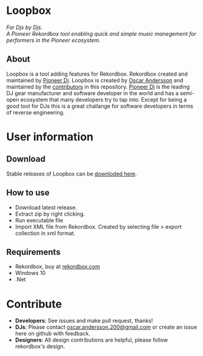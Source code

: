 # Loopbox
<i>For Djs by Djs.</i>
<br>
<i>A Pioneer Rekordbox tool enabling quick and simple music manegement for performers in the Pioneer ecosystem.</i>
## About
Loopbox is a tool adding features for Rekordbox. Rekordbox created and maintained by <a href="https://www.pioneerdj.com">Pioneer Dj</a>. Loopbox is created by <a href="https://www.oscaande.se">Oscar Andersson</a> and maintained by the <a href="https://www.github.com/oscar230/loopbox/graphs/contributors">contributors</a> in this repository.
<a href="https://www.pioneerdj.com">Pioneer Dj</a> is the leading DJ gear manufacturer and software developer in the world and has a semi-open ecosystem that many developers try to tap into. Except for being a good tool for DJs this is a great challange for software developers in terms of reverse engineering.
# User information
## Download
Stable releases of Loopbox can be <a href="https://mega.nz/#F!qr4ynCRD!39Fo9lDK7qGPGUDampoWWQ">downloded here</a>.
## How to use
* Download latest release.
* Extract zip by right clicking.
* Run executable file
* Import XML file from Rekordbox. Created by selecting file > export collection in xml format.
## Requirements
* Rekordbox, buy at <a href="https://www.rekordbox.com">rekordbox.com</a>
* Windows 10
* .Net
# Contribute
* <b>Developers</b>: See issues and make pull request, thanks!
* <b>DJs</b>: Please contact oscar.andersson.200@gmail.com or create an issue here on github with feedback.
* <b>Designers</b>: All design contributions are helpful, please follow rekordbox's design.
